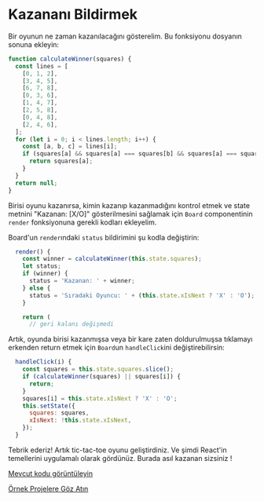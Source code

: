 <h1>Kazananı Bildirmek</h1>

Bir oyunun ne zaman kazanılacağını gösterelim. Bu fonksiyonu dosyanın sonuna ekleyin:

```js
function calculateWinner(squares) {
  const lines = [
    [0, 1, 2],
    [3, 4, 5],
    [6, 7, 8],
    [0, 3, 6],
    [1, 4, 7],
    [2, 5, 8],
    [0, 4, 8],
    [2, 4, 6],
  ];
  for (let i = 0; i < lines.length; i++) {
    const [a, b, c] = lines[i];
    if (squares[a] && squares[a] === squares[b] && squares[a] === squares[c]) {
      return squares[a];
    }
  }
  return null;
}
```

Birisi oyunu kazanırsa, kimin kazanıp kazanmadığını kontrol etmek ve state metnini "Kazanan: [X/O]" gösterilmesini sağlamak için `Board` componentinin `render` fonksiyonuna gerekli kodları ekleyelim.

Board'un `render`ındaki `status` bildirimini şu kodla değiştirin:

```js
  render() {
    const winner = calculateWinner(this.state.squares);
    let status;
    if (winner) {
      status = 'Kazanan: ' + winner;
    } else {
      status = 'Sıradaki Oyuncu: ' + (this.state.xIsNext ? 'X' : 'O');
    }

    return (
      // geri kalanı değişmedi
```

Artık, oyunda birisi kazanmışsa veya bir kare zaten doldurulmuşsa tıklamayı erkenden return etmek için `Board`un `handleClick`ini değiştirebilirsin:

```js
  handleClick(i) {
    const squares = this.state.squares.slice();
    if (calculateWinner(squares) || squares[i]) {
      return;
    }
    squares[i] = this.state.xIsNext ? 'X' : 'O';
    this.setState({
      squares: squares,
      xIsNext: !this.state.xIsNext,
    });
  }
```

Tebrik ederiz! Artık tic-tac-toe oyunu geliştirdiniz. Ve şimdi React'in temellerini uygulamalı olarak gördünüz. Burada asıl kazanan sizsiniz !

<a href="https://codepen.io/gaearon/pen/LyyXgK?editors=0010">Mevcut kodu görüntüleyin</a>

<a href="https://omergulcicek.github.io/reactjs/ornek-projeler/ornek-projeler">Örnek Projelere Göz Atın</a>
